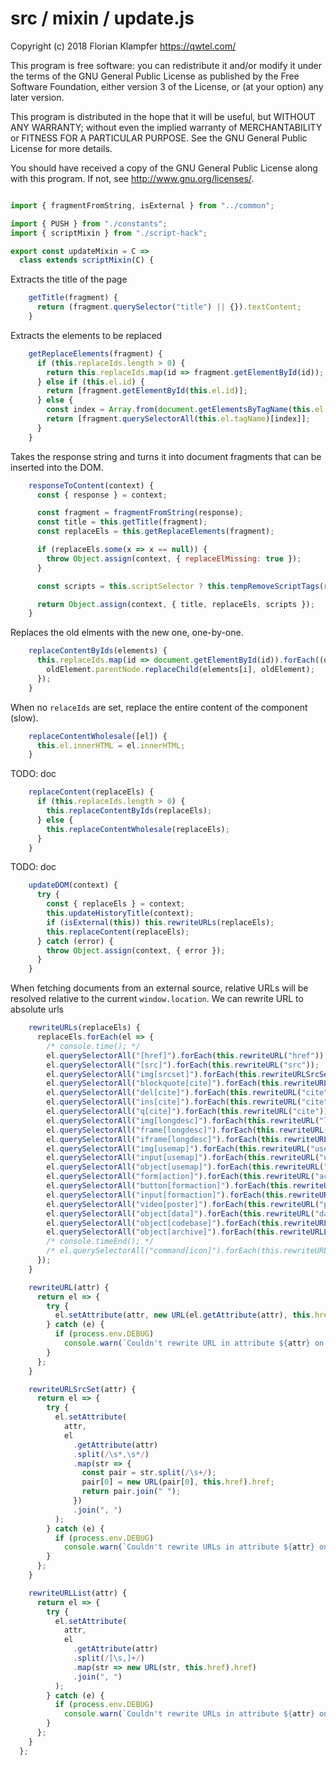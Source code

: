 # src / mixin / update.js
Copyright (c) 2018 Florian Klampfer <https://qwtel.com/>

This program is free software: you can redistribute it and/or modify
it under the terms of the GNU General Public License as published by
the Free Software Foundation, either version 3 of the License, or
(at your option) any later version.

This program is distributed in the hope that it will be useful,
but WITHOUT ANY WARRANTY; without even the implied warranty of
MERCHANTABILITY or FITNESS FOR A PARTICULAR PURPOSE.  See the
GNU General Public License for more details.

You should have received a copy of the GNU General Public License
along with this program.  If not, see <http://www.gnu.org/licenses/>.


```js

import { fragmentFromString, isExternal } from "../common";

import { PUSH } from "./constants";
import { scriptMixin } from "./script-hack";

export const updateMixin = C =>
  class extends scriptMixin(C) {
```

Extracts the title of the page


```js
    getTitle(fragment) {
      return (fragment.querySelector("title") || {}).textContent;
    }
```

Extracts the elements to be replaced


```js
    getReplaceElements(fragment) {
      if (this.replaceIds.length > 0) {
        return this.replaceIds.map(id => fragment.getElementById(id));
      } else if (this.el.id) {
        return [fragment.getElementById(this.el.id)];
      } else {
        const index = Array.from(document.getElementsByTagName(this.el.tagName)).indexOf(this.el);
        return [fragment.querySelectorAll(this.el.tagName)[index]];
      }
    }
```

Takes the response string and turns it into document fragments
that can be inserted into the DOM.


```js
    responseToContent(context) {
      const { response } = context;

      const fragment = fragmentFromString(response);
      const title = this.getTitle(fragment);
      const replaceEls = this.getReplaceElements(fragment);

      if (replaceEls.some(x => x == null)) {
        throw Object.assign(context, { replaceElMissing: true });
      }

      const scripts = this.scriptSelector ? this.tempRemoveScriptTags(replaceEls) : [];

      return Object.assign(context, { title, replaceEls, scripts });
    }
```

Replaces the old elments with the new one, one-by-one.


```js
    replaceContentByIds(elements) {
      this.replaceIds.map(id => document.getElementById(id)).forEach((oldElement, i) => {
        oldElement.parentNode.replaceChild(elements[i], oldElement);
      });
    }
```

When no `relaceIds` are set, replace the entire content of the component (slow).


```js
    replaceContentWholesale([el]) {
      this.el.innerHTML = el.innerHTML;
    }
```

TODO: doc


```js
    replaceContent(replaceEls) {
      if (this.replaceIds.length > 0) {
        this.replaceContentByIds(replaceEls);
      } else {
        this.replaceContentWholesale(replaceEls);
      }
    }
```

TODO: doc


```js
    updateDOM(context) {
      try {
        const { replaceEls } = context;
        this.updateHistoryTitle(context);
        if (isExternal(this)) this.rewriteURLs(replaceEls);
        this.replaceContent(replaceEls);
      } catch (error) {
        throw Object.assign(context, { error });
      }
    }
```

When fetching documents from an external source,
relative URLs will be resolved relative to the current `window.location`.
We can rewrite URL to absolute urls


```js
    rewriteURLs(replaceEls) {
      replaceEls.forEach(el => {
        /* console.time(); */
        el.querySelectorAll("[href]").forEach(this.rewriteURL("href"));
        el.querySelectorAll("[src]").forEach(this.rewriteURL("src"));
        el.querySelectorAll("img[srcset]").forEach(this.rewriteURLSrcSet("srcset"));
        el.querySelectorAll("blockquote[cite]").forEach(this.rewriteURL("cite"));
        el.querySelectorAll("del[cite]").forEach(this.rewriteURL("cite"));
        el.querySelectorAll("ins[cite]").forEach(this.rewriteURL("cite"));
        el.querySelectorAll("q[cite]").forEach(this.rewriteURL("cite"));
        el.querySelectorAll("img[longdesc]").forEach(this.rewriteURL("longdesc"));
        el.querySelectorAll("frame[longdesc]").forEach(this.rewriteURL("longdesc"));
        el.querySelectorAll("iframe[longdesc]").forEach(this.rewriteURL("longdesc"));
        el.querySelectorAll("img[usemap]").forEach(this.rewriteURL("usemap"));
        el.querySelectorAll("input[usemap]").forEach(this.rewriteURL("usemap"));
        el.querySelectorAll("object[usemap]").forEach(this.rewriteURL("usemap"));
        el.querySelectorAll("form[action]").forEach(this.rewriteURL("action"));
        el.querySelectorAll("button[formaction]").forEach(this.rewriteURL("formaction"));
        el.querySelectorAll("input[formaction]").forEach(this.rewriteURL("formaction"));
        el.querySelectorAll("video[poster]").forEach(this.rewriteURL("poster"));
        el.querySelectorAll("object[data]").forEach(this.rewriteURL("data"));
        el.querySelectorAll("object[codebase]").forEach(this.rewriteURL("codebase"));
        el.querySelectorAll("object[archive]").forEach(this.rewriteURLList("archive"));
        /* console.timeEnd(); */
        /* el.querySelectorAll("command[icon]").forEach(this.rewriteURL("icon")); */ // obsolte
      });
    }

    rewriteURL(attr) {
      return el => {
        try {
          el.setAttribute(attr, new URL(el.getAttribute(attr), this.href).href);
        } catch (e) {
          if (process.env.DEBUG)
            console.warn(`Couldn't rewrite URL in attribute ${attr} on element`, el);
        }
      };
    }

    rewriteURLSrcSet(attr) {
      return el => {
        try {
          el.setAttribute(
            attr,
            el
              .getAttribute(attr)
              .split(/\s*,\s*/)
              .map(str => {
                const pair = str.split(/\s+/);
                pair[0] = new URL(pair[0], this.href).href;
                return pair.join(" ");
              })
              .join(", ")
          );
        } catch (e) {
          if (process.env.DEBUG)
            console.warn(`Couldn't rewrite URLs in attribute ${attr} on element`, el);
        }
      };
    }

    rewriteURLList(attr) {
      return el => {
        try {
          el.setAttribute(
            attr,
            el
              .getAttribute(attr)
              .split(/[\s,]+/)
              .map(str => new URL(str, this.href).href)
              .join(", ")
          );
        } catch (e) {
          if (process.env.DEBUG)
            console.warn(`Couldn't rewrite URLs in attribute ${attr} on element`, el);
        }
      };
    }
  };
```


